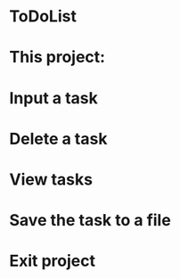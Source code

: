 # ToDoList
# This project:
# Input a task
# Delete a task
# View tasks
# Save the task to a file
# Exit project
